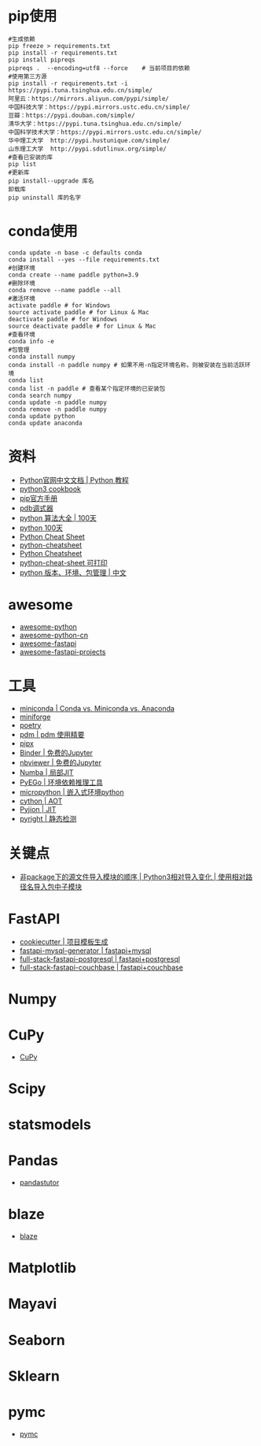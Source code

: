 # pip使用
```
#生成依赖
pip freeze > requirements.txt
pip install -r requirements.txt
pip install pipreqs
pipreqs .  --encoding=utf8 --force    # 当前项目的依赖
#使用第三方源
pip install -r requirements.txt -i https://pypi.tuna.tsinghua.edu.cn/simple/
阿里云：https://mirrors.aliyun.com/pypi/simple/
中国科技大学：https://pypi.mirrors.ustc.edu.cn/simple/
豆瓣：https://pypi.douban.com/simple/
清华大学：https://pypi.tuna.tsinghua.edu.cn/simple/
中国科学技术大学：https://pypi.mirrors.ustc.edu.cn/simple/
华中理工大学  http://pypi.hustunique.com/simple/  
山东理工大学  http://pypi.sdutlinux.org/simple/ 
#查看已安装的库
pip list
#更新库
pip install--upgrade 库名
卸载库
pip uninstall 库的名字
```

# conda使用
```
conda update -n base -c defaults conda
conda install --yes --file requirements.txt
#创建环境
conda create --name paddle python=3.9
#删除环境
conda remove --name paddle --all
#激活环境
activate paddle # for Windows
source activate paddle # for Linux & Mac
deactivate paddle # for Windows
source deactivate paddle # for Linux & Mac
#查看环境
conda info -e
#包管理
conda install numpy
conda install -n paddle numpy # 如果不用-n指定环境名称，则被安装在当前活跃环境
conda list
conda list -n paddle # 查看某个指定环境的已安装包
conda search numpy
conda update -n paddle numpy
conda remove -n paddle numpy
conda update python
conda update anaconda
```
# 资料
- [Python官网中文文档](https://docs.python.org/zh-cn/3/index.html)[ | Python 教程](https://docs.python.org/zh-cn/3.11/tutorial/index.html)
- [python3 cookbook](https://python3-cookbook.readthedocs.io/zh_CN/latest/index.html)
- [pip官方手册](https://pip.pypa.io/en/stable/getting-started/)
- [pdb调式器](https://docs.python.org/zh-cn/3/library/pdb.html)
- [python 算法大全](https://github.com/TheAlgorithms/Python)[ | 100天](https://github.com/coells/100days)
- [python 100天](https://github.com/jackfrued/Python-100-Days)
- [Python Cheat Sheet](https://github.com/crazyguitar/pysheeet)
- [python-cheatsheet](https://github.com/gto76/python-cheatsheet)
- [Python Cheatsheet](https://www.pythoncheatsheet.org/)
- [python-cheat-sheet 可打印](https://blog.finxter.com/python-cheat-sheet/)
- [python 版本、环境、包管理](https://modelpredict.com/python-dependency-management-tools)[ | 中文](https://blog.simon7.top/20200602/python%E4%BE%9D%E8%B5%96%E6%80%A7%E7%AE%A1%E7%90%86%E5%B7%A5%E5%85%B7%E6%A6%82%E8%BF%B0-%E8%AF%91/)
# awesome
- [awesome-python](https://github.com/vinta/awesome-python)
- [awesome-python-cn](https://github.com/jobbole/awesome-python-cn)
- [awesome-fastapi](https://github.com/mjhea0/awesome-fastapi)
- [awesome-fastapi-projects](https://github.com/Kludex/awesome-fastapi-projects)

# 工具
- [miniconda](https://conda.io/en/latest/miniconda.html)[ | Conda vs. Miniconda vs. Anaconda](https://www.quora.com/What-is-miniconda3)
- [miniforge](https://github.com/conda-forge/miniforge)
- [poetry](https://python-poetry.org/)
- [pdm](https://github.com/pdm-project/pdm/)[ | pdm 使用精要](https://aber.sh/articles/pdm/)
- [pipx](https://github.com/pypa/pipx)
- [Binder | 免费的Jupyter](https://mybinder.org/)
- [nbviewer | 免费的Jupyter](https://nbviewer.org/)
- [Numba | 局部JIT](https://numba.pydata.org/)
- [PyEGo | 环境依赖推理工具](https://github.com/PyEGo/PyEGo)
- [micropython | 嵌入式环境python](https://micropython.org/)
- [cython | AOT](https://cython.org/)
- [Pyjion  | JIT](https://github.com/tonybaloney/Pyjion)
- [pyright | 静态检测](https://github.com/microsoft/pyright)

# 关键点
- [非package下的源文件导入模块的顺序](https://www.letianbiji.com/python/python-module.html)[ | Python3相对导入变化](https://stackoverflow.com/questions/12172791/changes-in-import-statement-python3)[ | 使用相对路径名导入包中子模块](https://python3-cookbook.readthedocs.io/zh_CN/latest/c10/p03_import_submodules_by_relative_names.html)

# FastAPI
- [cookiecutter | 项目模板生成](https://cookiecutter.readthedocs.io/en/latest/)
- [fastapi-mysql-generator | fastapi+mysql](https://github.com/wxy2077/fastapi-mysql-generator)
- [full-stack-fastapi-postgresql | fastapi+postgresql](https://github.com/tiangolo/full-stack-fastapi-postgresql)
- [full-stack-fastapi-couchbase | fastapi+couchbase](https://github.com/tiangolo/full-stack-fastapi-couchbase)

# Numpy

# CuPy
- [CuPy](https://cupy.dev/)
# Scipy

# statsmodels

# Pandas
- [pandastutor](https://pandastutor.com/)
# blaze
- [blaze](https://github.com/blaze/blaze)

# Matplotlib

# Mayavi

# Seaborn

# Sklearn

# pymc
- [pymc](https://github.com/pymc-devs/pymc)

